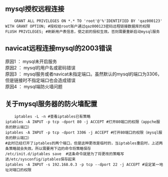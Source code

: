## **mysql授权远程连接**

		GRANT ALL PRIVILEGES ON *.* TO 'root'@'%'IDENTIFIED BY 'qaz000123' WITH GRANT OPTION; #授权给root账户通过qaz000123密码远程链接数据库的权限
	FLUSH PRIVILEGES; #刷新用户表信息，使之前的授权生效。否则需要重新启动mysql服务

##  **navicat远程连接mysql的2003错误**

原因1 ： mysql未开启服务   
原因2 ： mysql的用户名或密码错误   
原因3 ： mysql服务或者navicat未指定端口。虽然默认的mysql的端口为3306，但是链接时不指定端口也会造成错误   
原因4 ： mysql端防火墙问题   

##  **关于mysql服务器的防火墙配置**
		
		iptables -L -n #查看iptables已有策略
	iptables -A INPUT -p tcp -dport 80 -j ACCEPT #打开80端口的权限（appche服务的默认端口）
	iptables -A INPUT -p tcp -dport 3306 -j ACCEPT #打开80端口的权限（mysql服务的默认端口） 
	#此时已经打开了iptables的两个端口，但是这种更改是临时的，当iptables重启时，上述两条策略就会失效。所以需要用下边的命令将策略保存
	/etc/init.d/iptables save  #这条命令就是为了将更改的策略写进/etc/sysconfig/iptables保存起来
	iptables -A INPUT -s 192.168.0.3 -p tcp --dport 22 -j ACCEPT #设定某一地址对端口的权限
